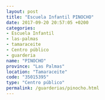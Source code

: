 ```yaml
---
layout: post
title: "Escuela Infantil PINOCHO"
date: 2017-09-20 20:57:05 +0200
categories:
- Escuela Infantil
- las-palmas
- tamaraceite
- Centro público
- guarderia
name: "PINOCHO"
province: "Las Palmas"
location: "Tamaraceite"
code: "35015395"
type: "Centro público"
permalink: /guarderias/pinocho.html
---
```

